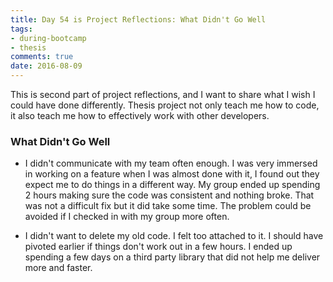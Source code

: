 ```yaml
---
title: Day 54 is Project Reflections: What Didn't Go Well
tags: 
- during-bootcamp
- thesis
comments: true
date: 2016-08-09
---
```


This is second part of project reflections, and I want to share what I wish I could have done differently. Thesis project not only teach me how to code, it also teach me how to effectively work with other developers.  

<h3>What Didn't Go Well</h3>

* I didn't communicate with my team often enough.  I was very immersed in working on a feature when I was almost done with it, I found out they expect me to do things in a different way.  My group ended up spending 2 hours making sure the code was consistent and nothing broke.  That was not a difficult fix but it did take some time.  The problem could be avoided if I checked in with my group more often. 

* I didn't want to delete my old code. I felt too attached to it.  I should have pivoted earlier if things don't work out in a few hours. I ended up spending a few days on a third party library that did not help me deliver more and faster.


